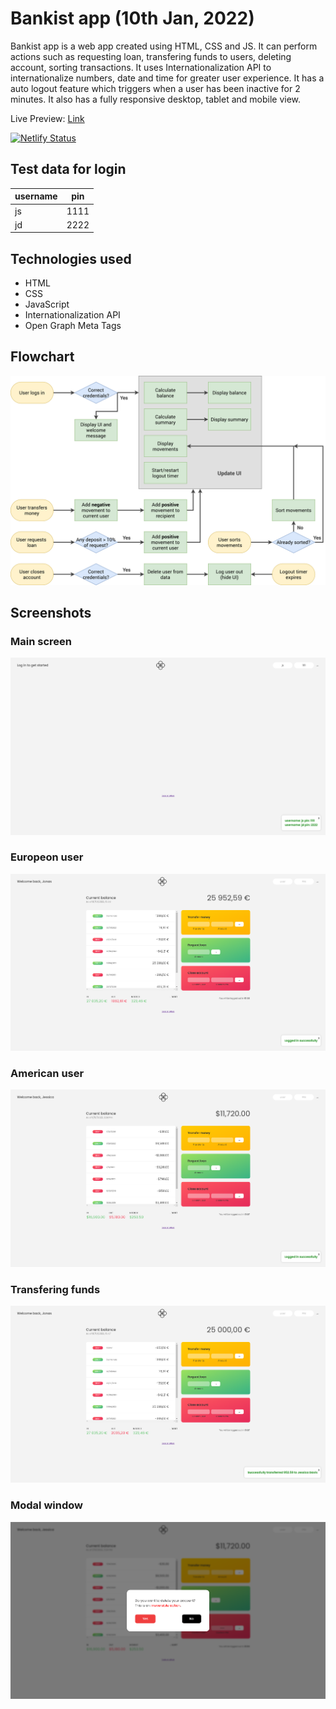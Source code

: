 # Bankist app (10th Jan, 2022)

Bankist app is a web app created using HTML, CSS and JS. It can perform actions such as requesting loan, transfering funds to users, deleting account, sorting transactions. It uses Internationalization API to internationalize numbers, date and time for greater user experience. It has a auto logout feature which triggers when a user has been inactive for 2 minutes. It also has a fully responsive desktop, tablet and mobile view.

Live Preview: [Link](https://bankist.darshanvaishya.xyz)

[![Netlify Status](https://api.netlify.com/api/v1/badges/20f05263-80a8-4448-bdec-37441e948a25/deploy-status)](https://app.netlify.com/sites/suspicious-knuth-ed7f46/deploys)

## Test data for login

| username | pin  |
| -------- | ---- |
| js       | 1111 |
| jd       | 2222 |

## Technologies used

- HTML
- CSS
- JavaScript
- Internationalization API
- Open Graph Meta Tags

## Flowchart

![Flowchart](./static/img/Bankist-flowchart.png "Flowchart")

## Screenshots

### Main screen

![main](./static/img/screenshots/main.png)

### Europeon user

![user1](./static/img/screenshots/user1.png)

### American user

![user2](./static/img/screenshots/user2.png)

### Transfering funds

![transfer](./static/img/screenshots/transfer.png)

### Modal window

![modal](./static/img/screenshots/modal.png)
